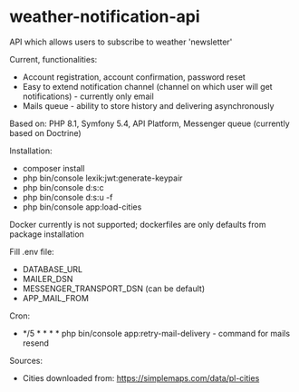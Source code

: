 # weather-notification-api

API which allows users to subscribe to weather 'newsletter'

Current, functionalities:
- Account registration, account confirmation, password reset
- Easy to extend notification channel (channel on which user will get notifications) - currently only email
- Mails queue - ability to store history and delivering asynchronously

Based on: PHP 8.1, Symfony 5.4, API Platform, Messenger queue (currently based on Doctrine)

Installation:
- composer install
- php bin/console lexik:jwt:generate-keypair
- php bin/console d:s:c
- php bin/console d:s:u -f
- php bin/console app:load-cities

Docker currently is not supported; dockerfiles are only defaults from package installation

Fill .env file:
- DATABASE_URL
- MAILER_DSN
- MESSENGER_TRANSPORT_DSN (can be default)
- APP_MAIL_FROM

Cron:
- */5 * * * * php bin/console app:retry-mail-delivery - command for mails resend

Sources:
- Cities downloaded from: https://simplemaps.com/data/pl-cities
